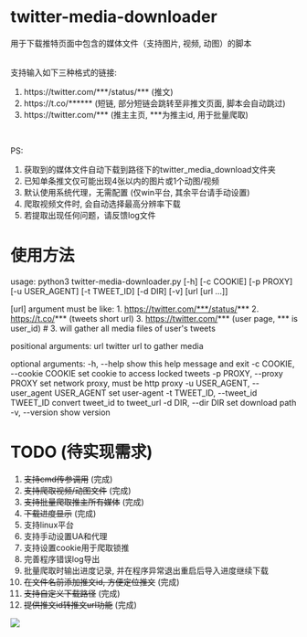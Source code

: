 # twitter-media-downloader
用于下载推特页面中包含的媒体文件（支持图片, 视频, 动图）的脚本  
<br/>

支持输入如下三种格式的链接:
1. https://<span></span>twitter.com/\*\*\*/status/\*\*\* (推文)  
2. https://<span></span>t.co/****** (短链, 部分短链会跳转至非推文页面, 脚本会自动跳过)  
3. https://<span></span>twitter.com/\*\*\* (推主主页, \*\*\*为推主id, 用于批量爬取)  
<br/>

PS:    
1. 获取到的媒体文件自动下载到路径下的twitter_media_download文件夹  
2. 已知单条推文仅可能出现4张以内的图片或1个动图/视频
3. 默认使用系统代理，无需配置 (仅win平台, 其余平台请手动设置)
4. 爬取视频文件时, 会自动选择最高分辨率下载
5. 若提取出现任何问题，请反馈log文件  

# 使用方法
usage: python3 twitter-media-downloader.py [-h] [-c COOKIE] [-p PROXY] [-u USER_AGENT]
                                   [-t TWEET_ID] [-d DIR] [-v]
                                   [url [url ...]]

[url] argument must be like:
    1. https://twitter.com/***/status/***
    2. https://t.co/*** (tweets short url)
    3. https://twitter.com/*** (user page, *** is user_id)
    # 3. will gather all media files of user's tweets

positional arguments:
  url                   twitter url to gather media

optional arguments:
  -h, --help            show this help message and exit
  -c COOKIE, --cookie COOKIE
                        set cookie to access locked tweets
  -p PROXY, --proxy PROXY
                        set network proxy, must be http proxy
  -u USER_AGENT, --user_agent USER_AGENT
                        set user-agent
  -t TWEET_ID, --tweet_id TWEET_ID
                        convert tweet_id to tweet_url
  -d DIR, --dir DIR     set download path
  -v, --version         show version

# TODO (待实现需求)  
1. ~~支持cmd传参调用~~ (完成)
2. ~~支持爬取视频/动图文件~~ (完成)
3. ~~支持批量爬取推主所有媒体~~ (完成)
4. ~~下载进度显示~~ (完成)
5. 支持linux平台
6. 支持手动设置UA和代理
7. 支持设置cookie用于爬取锁推
8. 完善程序错误log导出
9. 批量爬取时输出进度记录, 并在程序异常退出重启后导入进度继续下载
10. ~~在文件名前添加推文id, 方便定位推文~~ (完成)
11. ~~支持自定义下载路径~~ (完成)
12. ~~提供推文id转推文url功能~~ (完成)

<img src="https://pic.rmb.bdstatic.com/bjh/e7bb8983c155712b6175e99f9f66ff35.png">
